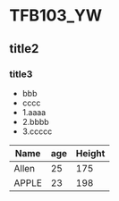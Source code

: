 # TFB103_YW
## title2
### title3
- bbb
- cccc
- 1.aaaa
- 2.bbbb
- 3.ccccc

Name  | age  |Height
------|------|------
Allen |  25  | 175
APPLE |  23  |  198
